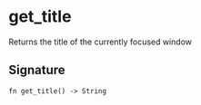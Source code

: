 # get_title

Returns the title of the currently focused window
## Signature

```nogscript
fn get_title() -> String
```

